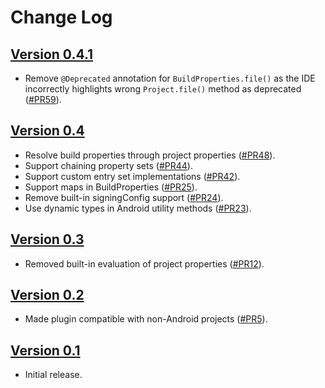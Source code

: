 Change Log
==========

[Version 0.4.1](https://github.com/novoda/gradle-build-properties-plugin/releases/tag/v0.4.1)
--------------------------

- Remove `@Deprecated` annotation for `BuildProperties.file()` as the IDE incorrectly highlights wrong `Project.file()` method as deprecated ([#PR59](https://github.com/novoda/gradle-build-properties-plugin/pull/59)).

[Version 0.4](https://github.com/novoda/gradle-build-properties-plugin/releases/tag/v0.4)
--------------------------

- Resolve build properties through project properties ([#PR48](https://github.com/novoda/gradle-build-properties-plugin/pull/48)).
- Support chaining property sets ([#PR44](https://github.com/novoda/gradle-build-properties-plugin/pull/44)).
- Support custom entry set implementations ([#PR42](https://github.com/novoda/gradle-build-properties-plugin/pull/42)).
- Support maps in BuildProperties ([#PR25](https://github.com/novoda/gradle-build-properties-plugin/pull/25)).
- Remove built-in signingConfig support ([#PR24](https://github.com/novoda/gradle-build-properties-plugin/pull/24)).
- Use dynamic types in Android utility methods ([#PR23](https://github.com/novoda/gradle-build-properties-plugin/pull/23)).

[Version 0.3](https://github.com/novoda/gradle-build-properties-plugin/releases/tag/v0.3)
--------------------------

- Removed built-in evaluation of project properties ([#PR12](https://github.com/novoda/gradle-build-properties-plugin/pull/12)).

[Version 0.2](https://github.com/novoda/gradle-build-properties-plugin/releases/tag/v0.2)
--------------------------

- Made plugin compatible with non-Android projects ([#PR5](https://github.com/novoda/gradle-build-properties-plugin/pull/5)).

[Version 0.1](https://github.com/novoda/gradle-build-properties-plugin/releases/tag/v0.1)
--------------------------

- Initial release.
